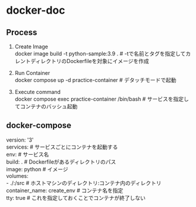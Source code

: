 # docker-doc
## Process
1. Create Image  
docker image build -t python-sample:3.9 .         # -tで名前とタグを指定してカレントディレクトリのDockerfileを対象にイメージを作成

2. Run Container  
docker compose up -d practice-container           # デタッチモードで起動

3. Execute command  
docker compose exec practice-container /bin/bash  # サービスを指定してコンテナのバッシュ起動

## docker-compose
version: '3'  
services: # サービスごとにコンテナを起動する  
  env: # サービス名  
    build: . # Dockerfileがあるディレクトリのパス  
    image: python # イメージ  
    volumes:  
      - ./:/src # ホストマシンのディレクトリ:コンテナ内のディレクトリ  
    container_name: create_env # コンテナ名を指定  
    tty: true # これを指定しておくことでコンテナが終了しない  
